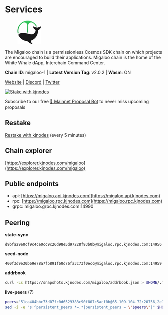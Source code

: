 # Services

<figure><img src="https://raw.githubusercontent.com/kj89/cosmos-images/main/logos/migaloo.png" alt=""><figcaption></figcaption></figure>

The Migaloo chain is a permissionless Cosmos SDK chain on which  projects are encouraged to build their applications. Migaloo chain  is the home of the White Whale dApp, Interchain Command Center.

**Chain ID**: migaloo-1 | **Latest Version Tag**: v2.0.2 | **Wasm**: ON

[Website](https://whitewhale.money) | [Discord](https://discord.gg/AyvcgD4jy3) | [Twitter](https://twitter.com/WhiteWhaleDefi)

[![Stake with kjnodes](https://i.ibb.co/cr44Q8j/button-stake-with-kjnodes.png)](https://restake.app/migaloo/migaloovaloper1jxtgnfw3tatfh90ju9j76dfrt3yea0zw2vnr8v)

Subscribe to our free [🤖 Mainnet Proposal Bot](https://t.me/kjnodes_proposal_bot) to never miss upcoming proposals

## Restake

[Restake with kjnodes](https://restake.app/migaloo/migaloovaloper1jxtgnfw3tatfh90ju9j76dfrt3yea0zw2vnr8v) (every 5 minutes)
## Chain explorer
[https://explorer.kjnodes.com/migaloo](https://explorer.kjnodes.com/migaloo)

## Public endpoints

* api: [https://migaloo.api.kjnodes.com](https://migaloo.api.kjnodes.com)
* rpc: [https://migaloo.rpc.kjnodes.com](https://migaloo.rpc.kjnodes.com)
* grpc: migaloo.grpc.kjnodes.com:14990

## Peering

**state-sync**

```text
d9bfa29e0cf9c4ce0cc9c26d98e5d97228f93b0b@migaloo.rpc.kjnodes.com:14956
```

**seed-node**

```text
400f3d9e30b69e78a7fb891f60d76fa3c73f0ecc@migaloo.rpc.kjnodes.com:14959
```

**addrbook**
```bash
curl -Ls https://snapshots.kjnodes.com/migaloo/addrbook.json > $HOME/.migalood/config/addrbook.json
```

**live-peers** (7)
```bash
peers="51ca404bbc73d07fc0d6529388c90f807c5acf0b@65.109.104.72:20756,2e756df28be5e4fa7d332ba732a160202ef86eee@167.235.21.165:26656,56a59158450e6f819502812cf28febd65c1ac6be@206.189.26.213:26120,80be85c4980deccaa2fbd710029f0eb660dadf9a@51.81.16.186:26656,a46ad42b84690a2af0071f20337182b3bfba75fc@38.146.3.130:20756,d9bfa29e0cf9c4ce0cc9c26d98e5d97228f93b0b@65.109.88.38:14956,aba0c3f98fb5bef1a0d991b8e2b8bba24f9908b6@65.108.111.236:55736"
sed -i -e "s|^persistent_peers *=.*|persistent_peers = \"$peers\"|" $HOME/.migalood/config/config.toml
```
